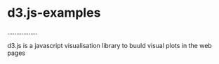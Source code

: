 # d3.js-examples

.................

d3.js is a javascript visualisation library to buuld visual plots in the web pages
